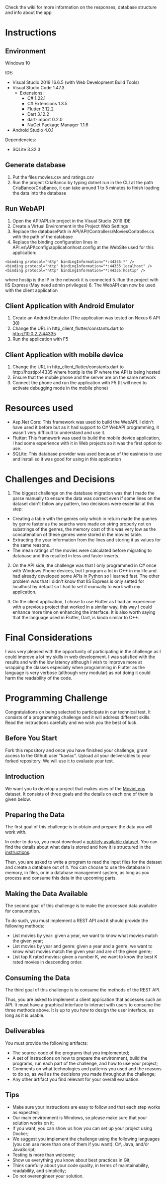 Check the wiki for more information on the responses, database structure and info about the app

# Instructions

## Environment

Windows 10

IDE:
- Visual Studio 2019 16.6.5 (with Web Development Build Tools)
- Visual Studio Code 1.47.3
	- Extensions:
		- C# 1.22.1
		- C# Extensions 1.3.5
		- Flutter 3.12.2
		- Dart 3.12.2
		- dart-import 0.2.0
		- NuGet Package Manager 1.1.6
- Android Studio 4.0.1


Dependencies:
- SQLite 3.32.3

## Generate database
1. Put the files movies.csv and ratings.csv
2. Run the project CriaBanco by typing dotnet run in the CLI at the path CriaBanco/CriaBanco, it can take around 1 to 5 minutes to finish loading the data into the database

## Run WebAPI
1. Open the API/API.sln project in the Visual Studio 2019 IDE
2. Create a Virtual Environment in the Project Web Settings
3. Replace the databasePath in API/API/Controllers/MoviesController.cs with the path of the database
4. Replace the binding configuration lines in API\.vs\API\config\applicationhost.config at the WebSite used for this application:
```
<binding protocol="http" bindingInformation="*:44335:*" />
<binding protocol="http" bindingInformation="*:44335:localhost" />
<binding protocol="http" bindingInformation="*:44335:hostip" />
```
where hostip is the IP in the network it is connected
5. Run the project with IIS Express (May need admin privileges)
6. The WebAPI can now be used with the client application

## Client Application with Android Emulator
1. Create an Android Emulator (The application was tested on Nexus 6 API 30)
2. Change the URL in http_client_flutter/constants.dart to http://10.0.2.2:44335
3. Run the application with F5

## Client Application with mobile device
1. Change the URL in http_client_flutter/constants.dart to http://hostip:44335 where hostip is the IP where the API is being hosted
2. Ensure that the mobile phone and the server are on the same network
3. Connect the phone and run the application with F5 (It will need to activate debugging mode in the mobile phone)



# Resources used
- Asp.Net Core: This framework was used to build the WebAPI. I didn't have used it before but as it had support to C# WebAPI programming, it wasn't very difficult to understand and use it.
- Flutter: This framework was used to build the mobile device application, I had some experience with it in Web projects so it was the first option to use.
- SQLite: This database provider was used because of the easiness to use and install so it was good for using in this application


# Challenges and Decisions
1. The biggest challenge on the database migration was that I made the parse manually to ensure the data was correct even if some lines on the dataset didn't follow any pattern, two decisions were essential at this step:
- Creating a table with the genres only which in return made the queries by genre faster as the searchs were made on string properly not on substrings of the genres, the memory cost of this was very low as the concatenation of these genres were stored in the movies table.
- Extracting the year information from the lines and storing it as values for the same reasons.
- The mean ratings of the movies were calculated before migrating to database and this resulted in less and faster inserts.

2. On the API side, the challenge was that I only programmed in C# once with Windows Phone devices, but I program a lot in C++ in my life and had already developed some APIs in Python so I learned fast. The other problem was that I didn't know that IIS Express is only setted for localhost by default so I had to set it manually to work with my application.

3. On the client application, I chose to use Flutter as I had an experience with a previous project that worked in a similar way, this way I could enhance more time on enhancing the interface. It is also worth saying that the language used in Flutter, Dart, is kinda similar to C++.

# Final Considerations
I was very pleased with the opportunity of participating in the challenge as I could improve a lot my skills in web development. I was satisfied with the results and with the low latency although I wish to improve more at wrapping the classes especially when programming in Flutter as the language is very verbose (although very modular) as not doing it could harm the readability of the code.

# Programming Challenge

Congratulations on being selected to participate in our technical test. It consists of a programming challenge and it will address different skills. Read the instructions carefully and we wish you the best of luck.

## Before You Start

Fork this repository and once you have finished your challenge, grant access to the Github user "kavlac". Upload all your deliverables to your forked repository. We will use it to evaluate your test.

## Introduction

We want you to develop a project that makes uses of the [MovieLens](https://grouplens.org/datasets/movielens/) dataset. It consists of three goals and the details on each one of them is given below.

## Preparing the Data

The first goal of this challenge is to obtain and prepare the data you will work with.

In order to do so, you must download a [publicly available dataset](http://files.grouplens.org/datasets/movielens/ml-25m.zip). You can find the details about what data is stored and how it is structured in the [instructions](http://files.grouplens.org/datasets/movielens/ml-25m-README.html).

Then, you are asked to write a program to read the input files for the dataset and create a database out of it. You can choose to use the database in memory, in files, or in a database management system, as long as you process and consume this data in the upcoming parts.

## Making the Data Available

The second goal of this challenge is to make the processed data available for consumption.

To do such, you must implement a REST API and it should provide the following methods:
- List movies by year: given a year, we want to know what movies match the given year;
- List movies by year and genre: given a year and a genre, we want to know what movies match the given year and are of the given genre;
- List top K rated movies: given a number K, we want to know the best K rated movies in descending order.

## Consuming the Data

The third goal of this challenge is to consume the methods of the REST API.

Thus, you are asked to implement a client application that accesses such an API. It must have a graphical interface to interact with users to consume the three methods above. It is up to you how to design the user interface, as long as it is usable.

## Deliverables

You must provide the following artifacts:
- The source-code of the programs that you implemented;
- A set of instructions on how to prepare the environment, build the programs, run each part of the challenge, and how to use your project;
- Comments on what technologies and patterns you used and the reasons to do so, as well as the decisions you made throughout the challenge;
- Any other artifact you find relevant for your overall evaluation.

## Tips

- Make sure your instructions are easy to follow and that each step works as expected;
- Our main environment is Windows, so please make sure that your solution works on it;
- If you want, you can show us how you can set up your project using Docker;
- We suggest you implement the challenge using the following languages (you can use more than one of them if you want): C#, Java, and/or JavaScript;
- Testing is more than welcome;
- Show us everything you know about best practices in Git;
- Think carefully about your code quality, in terms of maintainability, readability, and simplicity;
- Do not overengineer your solution.
